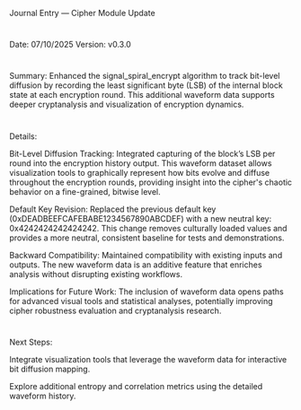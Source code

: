 Journal Entry — Cipher Module Update
#
#
Date: 07/10/2025
Version: v0.3.0
#
#
Summary:
Enhanced the signal_spiral_encrypt algorithm to track bit-level diffusion by recording the least significant byte (LSB) of the internal block state at each encryption round. This additional waveform data supports deeper cryptanalysis and visualization of encryption dynamics.
#
#
Details:

Bit-Level Diffusion Tracking:
Integrated capturing of the block’s LSB per round into the encryption history output. This waveform dataset allows visualization tools to graphically represent how bits evolve and diffuse throughout the encryption rounds, providing insight into the cipher's chaotic behavior on a fine-grained, bitwise level.

Default Key Revision:
Replaced the previous default key (0xDEADBEEFCAFEBABE1234567890ABCDEF) with a new neutral key: 0x4242424242424242. This change removes culturally loaded values and provides a more neutral, consistent baseline for tests and demonstrations.

Backward Compatibility:
Maintained compatibility with existing inputs and outputs. The new waveform data is an additive feature that enriches analysis without disrupting existing workflows.

Implications for Future Work:
The inclusion of waveform data opens paths for advanced visual tools and statistical analyses, potentially improving cipher robustness evaluation and cryptanalysis research.
#
#
Next Steps:

Integrate visualization tools that leverage the waveform data for interactive bit diffusion mapping.

Explore additional entropy and correlation metrics using the detailed waveform history.
